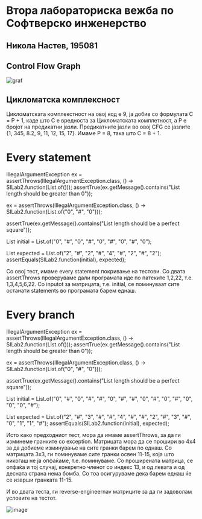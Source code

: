 # Втора лабораториска вежба по Софтверско инженерство

## Никола Настев, 195081

## Control Flow Graph

![graf](https://user-images.githubusercontent.com/68243750/171494071-bb885b0c-c8e5-4f66-b21c-edcb7bdb0d5e.png)


## Цикломатска комплексност

Цикломатската комплекстност на овој код е 9, ја добив со формулата C = P + 1, каде што C e вредноста за Цикломатската комплетност, а P е бројот на предикатни јазли.
Предикатните јазли во овој CFG се јазлите {1, 345, 8.2, 9, 11, 12, 15, 17}. Имаме P = 8, така што C = 8 + 1.

# Every statement

IllegalArgumentException ex = assertThrows(IllegalArgumentException.class, () -> SILab2.function(List.of()));
assertTrue(ex.getMessage().contains("List length should be greater than 0"));

ex = assertThrows(IllegalArgumentException.class, () -> SILab2.function(List.of("0", "#", "0")));

assertTrue(ex.getMessage().contains("List length should be a perfect square"));

List<String> initial = List.of("0", "#", "0", "#", "0", "#", "0", "#", "0");
  
List<String> expected = List.of("2", "#", "2", "#", "4", "#", "2", "#", "2");
assertEquals(SILab2.function(initial), expected);

Со овој тест, имаме every statement покривање на тестови. Со двата assertThrows проверуваме дали програмата иде по патеките 1,2,22, т.е. 1,3,4,5,6,22.
Со inputot за матрицата, т.е. initial, се поминуваат сите останати statements во програмата барем еднаш.
  
# Every branch
  
IllegalArgumentException ex = assertThrows(IllegalArgumentException.class, () -> SILab2.function(List.of()));
assertTrue(ex.getMessage().contains("List length should be greater than 0"));

ex = assertThrows(IllegalArgumentException.class, () -> SILab2.function(List.of("0", "#", "0")));
  
assertTrue(ex.getMessage().contains("List length should be a perfect square"));

List<String> initial = List.of("0", "#", "0", "#", "#", "0", "#", "#", "0", "#", "0", "#", "0", "0", "0", "#");
  
List<String> expected = List.of("2", "#", "3", "#", "#", "4", "#", "#", "2", "#", "3", "#", "0", "1", "1", "#");
assertEquals(SILab2.function(initial), expected);
  
Исто како предходниот тест, мора да имаме assertThrows, за да ги изминеме гранките со exception. Матрицата мора да се прошири во 4x4 за да добиеме изминување на сите гранки барем по еднаш. Со матрицата 3x3, ги поминуваме сите гранки освен 11-15, која што никогаш не ја опфаќаме, т.е. поминуваме. Со проширената матрица, се опфаќа и тој случај, конкретно членот со индекс 13, и од левата и од десната страна нема бомба. Со тоа осигуруваме дека барем еднаш ќе се изврши гранката 11-15.
  
И во двата теста, ги reverse-engineernav матриците за да ги задоволам условите на тестот.

  
![image](https://user-images.githubusercontent.com/68243750/171932581-eae6d9e9-75d1-4cac-9cc1-d7ac4f47644c.png)
